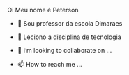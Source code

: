 Oi Meu nome é Peterson
- 👀 Sou professor da escola Dimaraes
- 🌱 Leciono a disciplina de tecnologia

  
- 💞️ I’m looking to collaborate on ...
- 📫 How to reach me ...

<!---
PetersonP1977/PetersonP1977 is a ✨ special ✨ repository because its `README.md` (this file) appears on your GitHub profile.
You can click the Preview link to take a look at your changes.
--->
